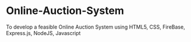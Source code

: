 # Online-Auction-System
To develop a feasible Online Auction System using HTML5, CSS, FireBase, Express.js, NodeJS, Javascript
